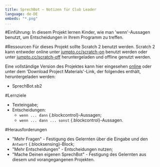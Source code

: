 ```yaml
---
title: SprechBot — Notizen für Club Leader
language: de-DE
embeds: "*.png"
...
```


#Einführung:
In diesem Projekt lernen Kinder, wie man 'wenn'-Aussagen benutzt, um Entscheidungen in Ihrem Programm zu treffen.

#Ressourcen
Für dieses Projekt sollte Scratch 2 benutzt werden. Scratch 2 kann entweder online unter  [jumpto.cc/scratch-on](http://jumpto.cc/scratch-on) benutzt werden oder unter  [jumpto.cc/scratch-off](http://jumpto.cc/scratch-off) heruntergeladen und offline genutzt werden.

Eine vollständige Version des Projektes kann hier eingesehen <a href="http://scratch.mit.edu/projects/34874510/#editor">online</a> oder unter dem 'Download Project Materials'-Link, der folgendes enthält, heruntergeladen werden:

+ SprechBot.sb2

#Lernziele
+ Texteingabe;
+ Entscheidungen:
	+ `wenn ... dann` {.blockcontrol}-Aussagen;
	+ `wenn ... dann ... sonst` {.blockcontrol}-Aussagen.

#Herausforderungen
+ "Mehr Fragen" - Festigung des Gelernten über die Eingabe und den `Antwort` {.blocksensing}-Block;
+ "Mehr Entscheidungen" - Entscheidungen nutzen;
+ "Mache Deinen eigenen SprechBot" - Festigung des Gelernten aus diesem und vorangegangenen Projekten.
